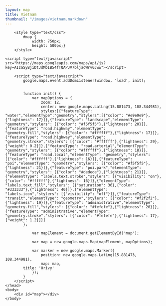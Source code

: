 ```yaml
---
layout: map
title: Vietnam
thumbnail: "/images/vietnam.markdown"
---
```

<html>
    <head>
        
        <style type="text/css">
            #map {
                width: 750px;
                height: 500px;}
        </style>
	
	<script type="text/javascript" src="https://maps.googleapis.com/maps/api/js?key=AIzaSyBjiDtJdMbIB54fTQAPJV7bljadWrv0Jww"></script>
        
        <script type="text/javascript">
            google.maps.event.addDomListener(window, 'load', init);

        
            function init() {
                var mapOptions = {
                    zoom: 12,
                    center: new google.maps.LatLng(15.881473, 108.344981),
              	    styles:[{"featureType": "water","elementType":"geometry","stylers":[{"color": "#e9e9e9"},{"lightness": 17}]},{"featureType": "landscape","elementType": "geometry","stylers": [{"color": "#f5f5f5"},{"lightness": 20}]},{"featureType": "road.highway","elementType": "geometry.fill","stylers": [{"color": "#ffffff"},{"lightness": 17}]},{"featureType": "road.highway","elementType": "geometry.stroke","stylers": [{"color": "#ffffff"},{"lightness": 29},{"weight": 0.2}]},{"featureType": "road.arterial","elementType": "geometry","stylers": [{"color": "#ffffff"},{"lightness": 18}]},{"featureType": "road.local","elementType": "geometry","stylers": [{"color": "#ffffff"},{"lightness": 16}]},{"featureType": "poi","elementType": "geometry","stylers": [{"color": "#f5f5f5"},{"lightness": 21}]},{"featureType": "poi.park","elementType": "geometry","stylers": [{"color": "#dedede"},{"lightness": 21}]},{"elementType": "labels.text.stroke","stylers": [{"visibility": "on"},{"color": "#ffffff"},{"lightness": 16}]},{"elementType": "labels.text.fill","stylers": [{"saturation": 36},{"color": "#333333"},{"lightness": 40}]},{"elementType": "labels.icon","stylers": [{"visibility": "off"}]},{"featureType": "transit","elementType": "geometry","stylers": [{"color": "#f2f2f2"},{"lightness": 19}]},{"featureType": "administrative","elementType": "geometry.fill","stylers": [{"color": "#fefefe"},{"lightness": 20}]},{"featureType": "administrative","elementType": "geometry.stroke","stylers": [{"color": "#fefefe"},{"lightness": 17},{"weight": 1.2}]}]
		    };

                var mapElement = document.getElementById('map');

                var map = new google.maps.Map(mapElement, mapOptions);

                var marker = new google.maps.Marker({
                    position: new google.maps.LatLng(15.881473, 108.344981),
                    map: map,
		    title: 'Orivy'
                });
            }
        </script>
    </head>
    <body>
        <div id="map"></div>
    </body>
</html>

